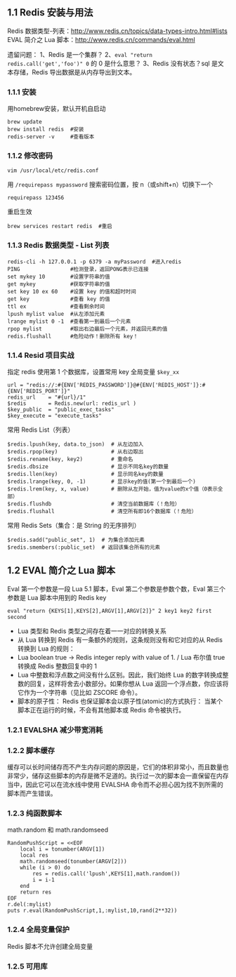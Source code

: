 ## 1.1 Redis 安装与用法
Redis 数据类型-列表：http://www.redis.cn/topics/data-types-intro.html#lists
EVAL 简介之 Lua 脚本：http://www.redis.cn/commands/eval.html

遗留问题：
1、Redis 是一个集群？
2、`eval "return redis.call('get','foo')" 0` 的 0 是什么意思？
3、Redis 没有状态？sql 是文本存储，Redis 导出数据是从内存导出到文本。

### 1.1.1 安装
用homebrew安装，默认开机自启动
```
brew update
brew install redis  #安装
redis-server -v     #查看版本
```
### 1.1.2 修改密码
```
vim /usr/local/etc/redis.conf
```
用 `/requirepass mypassword` 搜索密码位置，按 n（或shift+n）切换下一个
```
requirepass 123456
```
重启生效
```
brew services restart redis  #重启
```
### 1.1.3 Redis 数据类型 - List 列表
```
redis-cli -h 127.0.0.1 -p 6379 -a myPassword  #进入redis
PING                #检测登录，返回PONG表示已连接
set mykey 10        #设置字符串的值
get mykey           #获取字符串的值
set key 10 ex 60    #设置 key 的值和超时时间
get key             #查看 key 的值
ttl ex              #查看剩余时间
lpush mylist value  #从左添加元素
lrange mylist 0 -1  #查看第一到最后一个元素
rpop mylist         #取出右边最后一个元素，并返回元素的值
redis.flushall      #危险动作！删除所有 key！
```
### 1.1.4 Resid 项目实战
指定 redis 使用第 1 个数据库，设置常用 key 全局变量 `$key_xx`
```
url = "redis://:#{ENV['REDIS_PASSWORD']}@#{ENV['REDIS_HOST']}:#{ENV['REDIS_PORT']}"
redis_url    = "#{url}/1"
$redis       = Redis.new(url: redis_url )
$key_public  = "public_exec_tasks"
$key_execute = "execute_tasks"
```
常用 Redis List（列表）
```
$redis.lpush(key, data.to_json)  # 从左边加入
$redis.rpop(key)                 # 从右边取出
$redis.rename(key, key2)         # 重命名
$redis.dbsize                    # 显示不同名key的数量
$redis.llen(key)                 # 显示同名key的数量
$redis.lrange(key, 0, -1)        # 显示key的值(第一个到最后一个)
$redis.lrem(key, x, value)       # 删除从左开始，值为value的x个值（0表示全部）
$redis.flushdb                   # 清空当前数据库（！危险）
$redis.flushall                  # 清空所有即16个数据库（！危险）
```
常用 Redis Sets（集合：是 String 的无序排列）
```
$redis.sadd("public_set", 1)  # 为集合添加元素
$redis.smembers(:public_set)  # 返回该集合所有的元素
```

## 1.2 EVAL 简介之 Lua 脚本
Eval 第一个参数是一段 Lua 5.1 脚本，Eval 第二个参数是参数个数，Eval 第三个参数是 Lua 脚本中用到的 Redis key
```
eval "return {KEYS[1],KEYS[2],ARGV[1],ARGV[2]}" 2 key1 key2 first second
```
* Lua 类型和 Redis 类型之间存在着一一对应的转换关系
* 从 Lua 转换到 Redis 有一条额外的规则，这条规则没有和它对应的从 Redis 转换到 Lua 的规则：
* Lua boolean true -> Redis integer reply with value of 1. / Lua 布尔值 true 转换成 Redis 整数回复中的 1
* Lua 中整数和浮点数之间没有什么区别。因此，我们始终 Lua 的数字转换成整数的回复，这样将舍去小数部分。如果你想从 Lua 返回一个浮点数，你应该将它作为一个字符串（见比如 ZSCORE 命令）。
* 脚本的原子性： Redis 也保证脚本会以原子性(atomic)的方式执行： 当某个脚本正在运行的时候，不会有其他脚本或 Redis 命令被执行。
### 1.2.1 EVALSHA 减少带宽消耗
### 1.2.2 脚本缓存
缓存可以长时间储存而不产生内存问题的原因是，它们的体积非常小，而且数量也非常少，储存这些脚本的内存是微不足道的。执行过一次的脚本会一直保留在内存当中，因此它可以在流水线中使用 EVALSHA 命令而不必担心因为找不到所需的脚本而产生错误。
### 1.2.3 纯函数脚本
math.random 和 math.randomseed 
```
RandomPushScript = <<EOF
    local i = tonumber(ARGV[1])
    local res
    math.randomseed(tonumber(ARGV[2]))
    while (i > 0) do
        res = redis.call('lpush',KEYS[1],math.random())
        i = i-1
    end
    return res
EOF
r.del(:mylist)
puts r.eval(RandomPushScript,1,:mylist,10,rand(2**32))
```
### 1.2.4 全局变量保护
Redis 脚本不允许创建全局变量
### 1.2.5 可用库
